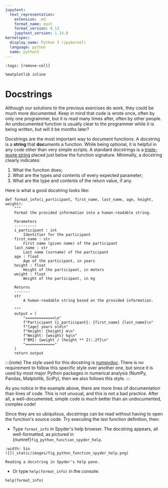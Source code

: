 ```yaml
---
jupytext:
  text_representation:
    extension: .md
    format_name: myst
    format_version: 0.13
    jupytext_version: 1.14.0
kernelspec:
  display_name: Python 3 (ipykernel)
  language: python
  name: python3
---
```


```{code-cell} ipython3
:tags: [remove-cell]

%matplotlib inline
```

# Docstrings

Although our solutions to the previous exercises do work, they could be much more documented. Keep in mind that code is wrote once, often by only one programmer, but it is read many times after, often by other people. An undocumented function is usually clear to the programmer while it is being written, but will it be months later?

Docstrings are the most important way to document functions. A docstring is  a **string** that **doc**uments a function. While being optional, it is helpful in any code other than very simple scripts. A standard docstrings is a [triple-quote string](python_strings_triple_quotes.md) placed just below the function signature. Minimally, a docstring clearly indicates:

1. What the function does;
2. What are the types and contents of every expected parameter;
3. What are the type and contents of the return value, if any.

Here is what a good docstring looks like:

```{code-cell} ipython3
def format_info(i_participant, first_name, last_name, age, height, weight):
    """
    Format the provided information into a human-readable string.

    Parameters
    ----------
    i_participant : int
        Identifier for the participant
    first_name : str
        First name (given name) of the participant
    last_name : str
        Last name (surname) of the participant
    age : float
        Age of the participant, in years
    height : float
        Height of the participant, in meters
    weight : float
        Weight of the participant, in kg

    Returns
    -------
    str
        A human-readable string based on the provided information.

    """
    output = (
        "=============\n"
        f"Participant {i_participant}: {first_name} {last_name}\n"
        f"{age} years old\n"
        f"Height: {height} m\n"
        f"Weight: {weight} kg\n"
        f"BMI: {weight / (height ** 2):.2f}\n"
        "============="
    )
    return output
```

:::{note}
The style used for this docstring is [numpydoc](https://numpydoc.readthedocs.io/en/latest/format.html). There is no requirement to follow this specific style over another one, but since it is used by most major Python packages in numerical analysis (NumPy, Pandas, Matplotlib, SciPy), then we also follows this style.
:::

As you notice in the example above, there are more lines of documentation than lines of code. This is not unusual, and this is not a bad practice. After all, a well-documented, simple code is much better than an undocumented, complex code!

Since they are so ubiquitous, docstrings can be read without having to open the function's source code. Try executing the last function definition, then:

- Type `format_info` in Spyder's help browser. The docstring appears, all well-formatted, as pictured in {numref}`fig_python_function_spyder_help`.

```{figure-md} fig_python_function_spyder_help
:width: 5in
![](_static/images/fig_python_function_spyder_help.png)

Reading a docstring in Spyder's help pane.
```

- Or type `help(format_info)` in the console:

```{code-cell} ipython3
help(format_info)
```
